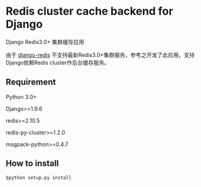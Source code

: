 # Redis cluster cache backend for Django

Django Redis3.0+ 集群缓存应用

由于 [django-redis](https://github.com/niwinz/django-redis) 不支持最新Redis3.0+集群服务，参考之开发了此应用，支持Django依赖Redis cluster作后台缓存服务。

## Requirement

Python 3.0+

Django>=1.9.6

redis>=2.10.5

redis-py-cluster>=1.2.0

msgpack-python>=0.4.7

## How to install

```
$python setup.py install
```
